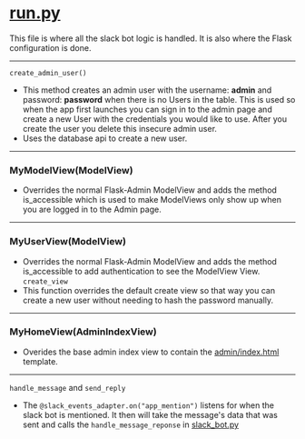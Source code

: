 # [run.py](../run.py)  
This file is where all the slack bot logic is handled. It is also where the Flask configuration is done.  

---  
`create_admin_user()`  
- This method creates an admin user with the username: **admin** and password: **password** when there is no Users in the table. This is used so when the app first launches you can sign in to the admin page and create a new User with the credentials you would like to use. After you create the user you delete this insecure admin user.  
- Uses the database api to create a new user.  
---  
### MyModelView(ModelView)  
- Overrides the normal Flask-Admin ModelView and adds the method is_accessible which is used to make ModelViews only show up when you are logged in to the Admin page.  
--- 
### MyUserView(ModelView)  
- Overrides the normal Flask-Admin ModelView and adds the method is_accessible to add authentication to see the ModelView View.  
`create_view`  
- This function overrides the default create view so that way you can create a new user without needing to hash the password manually.  
---  
### MyHomeView(AdminIndexView)  
- Overides the base admin index view to contain the [admin/index.html](../app/templates/admin/index.html) template.  
--- 
`handle_message` and `send_reply`  
- The `@slack_events_adapter.on("app_mention")` listens for when the slack bot is mentioned. It then will take the message's data that was sent and calls the `handle_message_reponse` in [slack_bot.py](../app/slack_bot.py)
